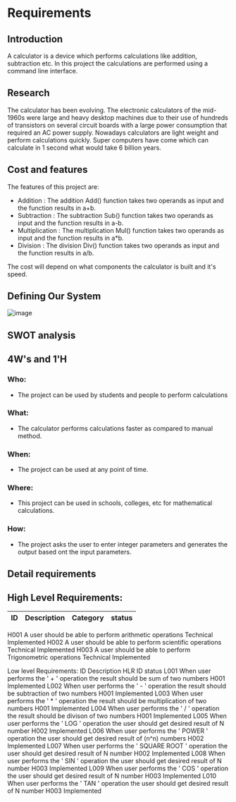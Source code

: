 # Requirements
## Introduction
A calculator is a device which performs calculations like addition, subtraction etc. In this project the calculations are performed using a command line interface.

## Research
The calculator has been evolving. The electronic calculators of the mid-1960s were large and heavy desktop machines due to their use of hundreds of transistors on several circuit boards with a large power consumption that required an AC power supply. Nowadays calculators are light weight and perform calculations quickly. Super computers have come which can calculate in 1 second what would take 6 billion years.

## Cost and features
The features of this project are:
* Addition : The addition Add() function takes two operands as input and the function results in a+b.
* Subtraction : The subtraction Sub() function takes two operands as input and the function results in a-b.
* Multiplication : The multiplication Mul() function takes two operands as input and the function results in a*b.
* Division : The division Div() function takes two operands as input and the function results in a/b.

The cost will depend on what components the calculator is built and it's speed.

## Defining Our System

![image](https://user-images.githubusercontent.com/81291326/114972845-e3de1000-9e9c-11eb-996b-42f5fc74a3a8.png)

## SWOT analysis

## 4W's and 1'H
### Who:
* The project can be used by students and people to perform calculations

### What:
* The calculator performs calculations faster as compared to manual method.

### When:
* The project can be used at any point of time.

### Where:
* This project can be used in schools, colleges, etc for mathematical calculations.

### How:
* The project asks the user to enter integer parameters and generates the output based ont the input parameters.

## Detail requirements
## High Level Requirements:
| ID	| Description                                             | Category | status   |
| ----|---------------------------------------------------------|----------|----------|
  H001	A user should be able to perform arithmetic operations	  Technical	Implemented
  H002	A user should be able to perform scientific operations	  Technical	Implemented
  H003	A user should be able to perform Trigonometric operations	Technical	Implemented

Low level Requirements:
ID	Description	HLR ID	status
L001	When user performs the ' + ' operation the result should be sum of two numbers	H001	Implemented
L002	When user performs the ' - ' operation the result should be subtraction of two numbers	H001	Implemented
L003	When user performs the ' * ' operation the result should be multiplication of two numbers	H001	Implemented
L004	When user performs the ' / ' operation the result should be divison of two numbers	H001	Implemented
L005	When user performs the ' LOG ' operation the user should get desired result of N number	H002	Implemented
L006	When user performs the ' POWER ' operation the user should get desired result of (n^n) numbers	H002	Implemented
L007	When user performs the ' SQUARE ROOT ' operation the user should get desired result of N number	H002	Implemented
L008	When user performs the ' SIN ' operation the user should get desired result of N number	H003	Implemented
L009	When user performs the ' COS ' operation the user should get desired result of N number	H003	Implemented
L010	When user performs the ' TAN ' operation the user should get desired result of N number	H003	Implemented

